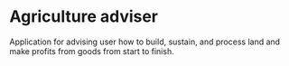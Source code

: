 # Agriculture adviser
Application for advising user how to build, sustain, and process land and make profits from goods from start to finish.
